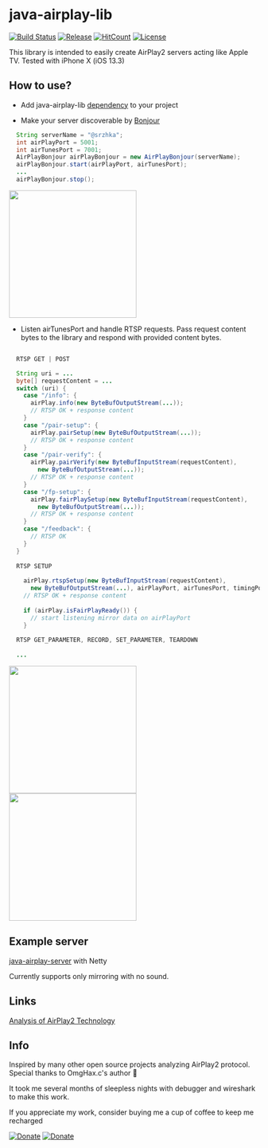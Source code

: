 # java-airplay-lib

[![Build Status](https://travis-ci.com/serezhka/java-airplay-lib.svg?branch=master)](https://travis-ci.com/serezhka/java-airplay-lib) [![Release](https://jitpack.io/v/serezhka/java-airplay-lib.svg)](https://jitpack.io/#serezhka/java-airplay-lib) [![HitCount](http://hits.dwyl.io/serezhka/java-airplay-lib.svg)](http://hits.dwyl.io/serezhka/java-airplay-lib)
[![License](https://img.shields.io/badge/license-MIT-blue.svg)](http://opensource.org/licenses/MIT)

This library is intended to easily create AirPlay2 servers acting like Apple TV. Tested with iPhone X (iOS 13.3)

## How to use?

* Add java-airplay-lib [dependency](https://jitpack.io/#serezhka/java-airplay-lib) to your project

* Make your server discoverable by [Bonjour](https://ru.wikipedia.org/wiki/Bonjour)

```java
  String serverName = "@srzhka";
  int airPlayPort = 5001;
  int airTunesPort = 7001;
  AirPlayBonjour airPlayBonjour = new AirPlayBonjour(serverName);
  airPlayBonjour.start(airPlayPort, airTunesPort);
  ...
  airPlayBonjour.stop();
```

<img src="https://github.com/serezhka/java-airplay-lib/blob/media/bonjour.jpg" width="256" height="256">

* Listen airTunesPort and handle RTSP requests. Pass request content bytes to the library and respond with provided content bytes.

```java

  RTSP GET | POST

  String uri = ...
  byte[] requestContent = ...
  switch (uri) {
    case "/info": {
      airPlay.info(new ByteBufOutputStream(...));
      // RTSP OK + response content
    }
    case "/pair-setup": {
      airPlay.pairSetup(new ByteBufOutputStream(...));
      // RTSP OK + response content
    }
    case "/pair-verify": {
      airPlay.pairVerify(new ByteBufInputStream(requestContent),
        new ByteBufOutputStream(...));
      // RTSP OK + response content
    }
    case "/fp-setup": {
      airPlay.fairPlaySetup(new ByteBufInputStream(requestContent),
        new ByteBufOutputStream(...));
      // RTSP OK + response content
    }
    case "/feedback": {
      // RTSP OK
    }
  }
  
  RTSP SETUP
  
    airPlay.rtspSetup(new ByteBufInputStream(requestContent),
      new ByteBufOutputStream(...), airPlayPort, airTunesPort, timingPort); 
    // RTSP OK + response content
      
    if (airPlay.isFairPlayReady()) {
      // start listening mirror data on airPlayPort 
    }
  
  RTSP GET_PARAMETER, RECORD, SET_PARAMETER, TEARDOWN
  
  ...
```
<img src="https://github.com/serezhka/java-airplay-lib/blob/media/paired_1.jpg" width="256" height="256"><img src="https://github.com/serezhka/java-airplay-lib/blob/media/paired_2.jpg" height="256">

## Example server

[java-airplay-server](https://github.com/serezhka/java-airplay-server) with Netty

Currently supports only mirroring with no sound.

## Links

[Analysis of AirPlay2 Technology](http://www.programmersought.com/article/2084789418/)

## Info

Inspired by many other open source projects analyzing AirPlay2 protocol. Special thanks to OmgHax.c's author 🤯

It took me several months of sleepless nights with debugger and wireshark to make this work.

If you appreciate my work, consider buying me a cup of coffee to keep me recharged

[![Donate](https://img.shields.io/badge/Donate-PayPal-green.svg)](https://www.paypal.com/paypalme2/srzhka) [![Donate](https://github.com/serezhka/java-airplay-lib/blob/media/yandex_money.svg)](https://money.yandex.ru/to/4100111540466689)
